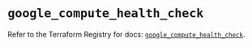 # `google_compute_health_check`

Refer to the Terraform Registry for docs: [`google_compute_health_check`](https://registry.terraform.io/providers/hashicorp/google/6.14.1/docs/resources/compute_health_check).
